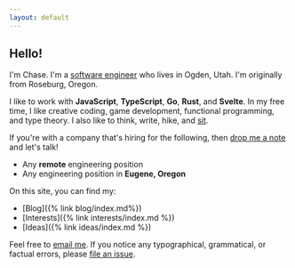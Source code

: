 ```yaml
---
layout: default
---
```


## Hello!

I'm Chase. I'm a [software engineer](https://github.com/clmay) who lives in
Ogden, Utah. I'm originally from Roseburg, Oregon.

I like to work with **JavaScript**, **TypeScript**, **Go**, **Rust**, and
**Svelte**. In my free time, I like creative coding, game development,
functional programming, and type theory. I also like to think, write, hike, and
[sit](https://en.wikipedia.org/wiki/Shikantaza).

If you're with a company that's hiring for the following, then
[drop me a note](mailto:hire@clm.dev) and let's talk!

- Any **remote** engineering position
- Any engineering position in **Eugene, Oregon**

On this site, you can find my:

- [Blog]({% link blog/index.md%})
- [Interests]({% link interests/index.md %})
- [Ideas]({% link ideas/index.md %})

Feel free to [email me](mailto:hello@clm.dev). If you notice any typographical,
grammatical, or factual errors, please
[file an issue](https://github.com/clmay/clmay.github.io/issues/new).
